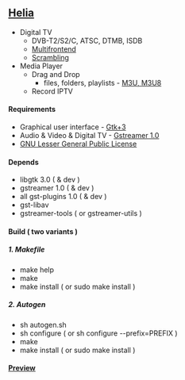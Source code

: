 ## [Helia](https://github.com/vl-nix/Helia)

* Digital TV
  * DVB-T2/S2/C, ATSC, DTMB, ISDB
  * [Multifrontend](gst#gstdvbsrc---multifrontend)
  * [Scrambling](gst#gsttsdemux---scrambling)
* Media Player
  * Drag and Drop
    * files, folders, playlists - [M3U, M3U8](https://en.wikipedia.org/wiki/M3U)
  * Record IPTV


#### Requirements

* Graphical user interface - [Gtk+3](https://developer.gnome.org/gtk3)
* Audio & Video & Digital TV - [Gstreamer 1.0](https://gstreamer.freedesktop.org)
* [GNU Lesser General Public License](http://www.gnu.org/licenses/lgpl.html)


#### Depends

* libgtk 3.0 ( & dev )
* gstreamer 1.0 ( & dev )
* all gst-plugins 1.0 ( & dev )
* gst-libav
* gstreamer-tools ( or gstreamer-utils )


#### Build ( two variants )

##### 1. Makefile
  
  * make help
  * make
  * make install ( or sudo make install )
  
##### 2. Autogen

  * sh autogen.sh
  * sh configure ( or sh configure --prefix=PREFIX  )
  * make
  * make install ( or sudo make install )


#### [Preview](https://www.opendesktop.org/p/1267820/)

